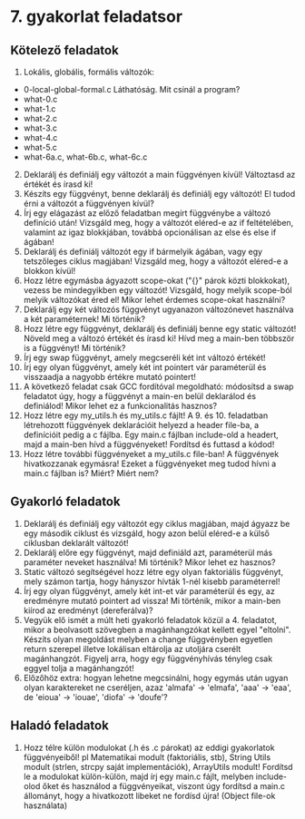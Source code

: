 # 7. gyakorlat feladatsor

## Kötelező feladatok

1. Lokális, globális, formális változók:
  - 0-local-global-formal.c
Láthatóság. Mit csinál a program?
  - what-0.c
  - what-1.c
  - what-2.c
  - what-3.c
  - what-4.c
  - what-5.c
  - what-6a.c, what-6b.c, what-6c.c
2. Deklarálj és definiálj egy változót a main függvényen kívül!
Változtasd az értékét és írasd ki!
3. Készíts egy függvényt, benne deklarálj és definiálj egy változót! El tudod érni a változót a függvényen kívül?
4. Írj egy elágazást az előző feladatban megírt függvénybe a változó definíció után! Vizsgáld meg, hogy a változót eléred-e az if feltételében, valamint az igaz blokkjában, továbbá opcionálisan az else és else if ágában!
5. Deklarálj és definiálj változót egy if bármelyik ágában, vagy egy tetszőleges ciklus magjában! Vizsgáld meg, hogy a változót eléred-e a blokkon kívül!
6. Hozz létre egymásba ágyazott scope-okat ("{}" párok közti blokkokat), vezess be mindegyikben egy változót! Vizsgáld, hogy melyik scope-ból melyik változókat éred el! Mikor lehet érdemes scope-okat használni?
7. Deklarálj egy két változós függvényt ugyanazon változónevet használva a két paraméternek! Mi történik?
8. Hozz létre egy függvényt, deklarálj és definiálj benne egy static változót! Növeld meg a változó értékét és írasd ki! Hívd meg a main-ben többször is a függvényt! Mi történik?
9. Írj egy swap függvényt, amely megcseréli két int változó értékét!
10. Írj egy olyan függvényt, amely két int pointert vár paraméterül és visszaadja a nagyobb értékre mutató pointert!
11. A következő feladat csak GCC fordítóval megoldható: módosítsd a swap feladatot úgy, hogy a függvényt a main-en belül deklarálod és definiálod! Mikor lehet ez a funkcionalitás hasznos?
12. Hozz létre egy my_utils.h és my_utils.c fájlt! A 9. és 10. feladatban létrehozott függvények deklarációit helyezd a header file-ba, a definícióit pedig a c fájlba. Egy main.c fájlban include-old a headert, majd a main-ben hívd a függvényeket! Fordítsd és futtasd a kódod!
13. Hozz létre további függvényeket a my_utils.c file-ban! A függvények hivatkozzanak egymásra! Ezeket a függvényeket meg tudod hívni a main.c fájlban is? Miért? Miért nem?

## Gyakorló feladatok

1. Deklarálj és definiálj egy változót egy ciklus magjában, majd ágyazz be egy második ciklust és vizsgáld, hogy azon belül eléred-e a külső ciklusban deklarált változót!
2. Deklarálj előre egy függvényt, majd definiáld azt, paraméterül más paraméter neveket használva! Mi történik? Mikor lehet ez hasznos?
3. Static változó segítségével hozz létre egy olyan faktoriális függvényt, mely számon tartja, hogy hányszor hívták 1-nél kisebb paraméterrel!
4. Írj egy olyan függvényt, amely két int-et vár paraméterül és egy, az eredményre mutató pointert ad vissza! Mi történik, mikor a main-ben kiírod az eredményt (dereferálva)?
5. Vegyük elő ismét a múlt heti gyakorló feladatok közül a 4. feladatot, mikor a beolvasott szövegben a magánhangzókat kellett egyel "eltolni".  Készíts olyan megoldást melyben a change függvényben egyetlen return szerepel illetve lokálisan eltárolja az utoljára cserélt magánhangzót. Figyelj arra, hogy egy függvényhívás tényleg csak eggyel tolja a magánhangzót!
6. Előzőhöz extra: hogyan lehetne megcsinálni, hogy egymás után ugyan olyan karaktereket ne cseréljen, azaz 'almafa' -> 'elmafa', 'aaa' -> 'eaa', de 'eioua' -> 'iouae', 'diofa' -> 'doufe'?

## Haladó feladatok

1. Hozz télre külön modulokat (.h és .c párokat) az eddigi gyakorlatok függvényeiből! pl Matematikai modult (faktoriális, stb), String Utils modult (strlen, strcpy saját implementációk), ArrayUtils modult! Fordítsd le a modulokat külön-külön, majd írj egy main.c fájlt, melyben include-olod őket és használod a függvényeikat, viszont úgy fordítsd a main.c állományt, hogy a hivatkozott libeket ne fordísd újra! (Object file-ok használata)
